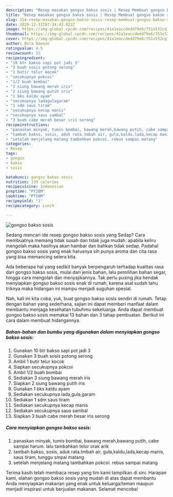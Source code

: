 ```yaml
---
description: "Resep masakan gongso bakso sosis | Resep Membuat gongso bakso sosis Yang Mudah Dan Praktis"
title: "Resep masakan gongso bakso sosis | Resep Membuat gongso bakso sosis Yang Mudah Dan Praktis"
slug: 154-resep-masakan-gongso-bakso-sosis-resep-membuat-gongso-bakso-sosis-yang-mudah-dan-praktis
date: 2020-12-31T07:34:43.822Z
image: https://img-global.cpcdn.com/recipes/41a1eaccdedd79e6/751x532cq70/gongso-bakso-sosis-foto-resep-utama.jpg
thumbnail: https://img-global.cpcdn.com/recipes/41a1eaccdedd79e6/751x532cq70/gongso-bakso-sosis-foto-resep-utama.jpg
cover: https://img-global.cpcdn.com/recipes/41a1eaccdedd79e6/751x532cq70/gongso-bakso-sosis-foto-resep-utama.jpg
author: Dora Dawson
ratingvalue: 4.5
reviewcount: 15
recipeingredient:
- "10 btr bakso sapi pot jadi 3"
- "3 buah sosis potong serong"
- "1 butir telur kocok"
- "secukupnya pokcoi"
- "1/2 buah bombai"
- "3 siung bawang merah iris"
- "2 siung bawang putih iris"
- "1 bks kaldu ayam"
- "secukupnya ladagulagaram"
- "1 sdm saus tiram"
- "secukupnya kecap manis"
- "secukupnya saus sambal"
- "3 buah cabe merah besar iris serong"
recipeinstructions:
- "panaskan minyak, tumis bombai, bawang merah,bawang putih, cabe sampai harum. lalu tambahkan telur orak arik"
- "tambah bakso, sosis, aduk rata.tmbah air, gula,kaldu,lada,kecap manis, saus tiram, tunggu smpai matang"
- "setelah menjelang matang tambahkan pokcoi. rebus sampai matang"
categories:
- Resep
tags:
- gongso
- bakso
- sosis

katakunci: gongso bakso sosis 
nutrition: 139 calories
recipecuisine: Indonesian
preptime: "PT20M"
cooktime: "PT50M"
recipeyield: "1"
recipecategory: Lunch

---
```



![gongso bakso sosis](https://img-global.cpcdn.com/recipes/41a1eaccdedd79e6/751x532cq70/gongso-bakso-sosis-foto-resep-utama.jpg)

Sedang mencari ide resep gongso bakso sosis yang Sedap? Cara membuatnya memang tidak susah dan tidak juga mudah. apabila keliru mengolah maka hasilnya akan hambar dan bahkan tidak sedap. Padahal gongso bakso sosis yang enak harusnya sih punya aroma dan cita rasa yang bisa memancing selera kita.

Ada beberapa hal yang sedikit banyak berpengaruh terhadap kualitas rasa dari gongso bakso sosis, mulai dari jenis bahan, lalu pemilihan bahan segar, hingga cara mengolah dan menyajikannya. Tak perlu pusing jika hendak menyiapkan gongso bakso sosis enak di rumah, karena asal sudah tahu triknya maka hidangan ini mampu menjadi suguhan spesial.




Nah, kali ini kita coba, yuk, buat gongso bakso sosis sendiri di rumah. Tetap dengan bahan yang sederhana, sajian ini dapat memberi manfaat dalam membantu menjaga kesehatan tubuhmu sekeluarga. Anda dapat membuat gongso bakso sosis memakai 13 bahan dan 3 tahap pembuatan. Berikut ini cara dalam membuat hidangannya.

<!--inarticleads1-->

##### Bahan-bahan dan bumbu yang digunakan dalam menyiapkan gongso bakso sosis:

1. Gunakan 10 btr bakso sapi pot jadi 3
1. Gunakan 3 buah sosis potong serong
1. Ambil 1 butir telur kocok
1. Siapkan secukupnya pokcoi
1. Ambil 1/2 buah bombai
1. Sediakan 3 siung bawang merah iris
1. Siapkan 2 siung bawang putih iris
1. Gunakan 1 bks kaldu ayam
1. Sediakan secukupnya lada,gula,garam
1. Sediakan 1 sdm saus tiram
1. Sediakan secukupnya kecap manis
1. Sediakan secukupnya saus sambal
1. Siapkan 3 buah cabe merah besar iris serong




<!--inarticleads2-->

##### Cara menyiapkan gongso bakso sosis:

1. panaskan minyak, tumis bombai, bawang merah,bawang putih, cabe sampai harum. lalu tambahkan telur orak arik
1. tambah bakso, sosis, aduk rata.tmbah air, gula,kaldu,lada,kecap manis, saus tiram, tunggu smpai matang
1. setelah menjelang matang tambahkan pokcoi. rebus sampai matang




Terima kasih telah membaca resep yang tim kami tampilkan di sini. Harapan kami, olahan gongso bakso sosis yang mudah di atas dapat membantu Anda menyiapkan makanan yang enak untuk keluarga/teman maupun menjadi inspirasi untuk berjualan makanan. Selamat mencoba!

